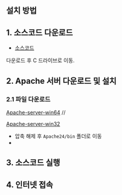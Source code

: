 ## 설치 방법

## 1. 소스코드 다운로드
* [소스코드](https://codeload.github.com/gkalstn000/GS/zip/refs/heads/main)

다운로드 후 C 드라이브로 이동.

## 2. Apache 서버 다운로드 및 설치

### 2.1 파일 다운로드
[Apache-server-win64](https://www.apachelounge.com/download/VS17/binaries/httpd-2.4.59-240404-win64-VS17.zip) //

[Apache-server-win32](https://www.apachelounge.com/download/vs17/binaries/httpd-2.4.59-240404-win32-vs17.zip)

* 압축 해제 후 `Apache24/bin` 폴더로 이동
* 


## 3. 소스코드 실행

## 4. 인터넷 접속
